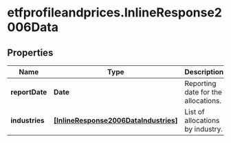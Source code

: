 # etfprofileandprices.InlineResponse2006Data

## Properties

Name | Type | Description | Notes
------------ | ------------- | ------------- | -------------
**reportDate** | **Date** | Reporting date for the allocations. | [optional] 
**industries** | [**[InlineResponse2006DataIndustries]**](InlineResponse2006DataIndustries.md) | List of allocations by industry. | [optional] 


